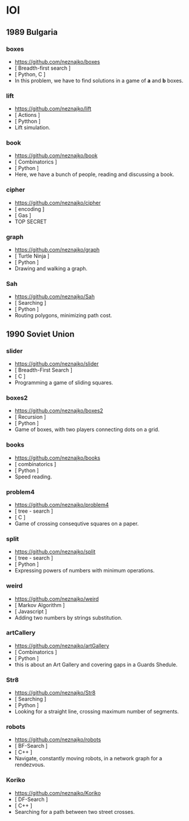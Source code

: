 # IOI
## 1989 Bulgaria
### boxes
- https://github.com/neznajko/boxes
- [ Breadth-first search ]
- [ Python, C ]
- In this problem, we have to find solutions
  in a game of **a** and **b** boxes.
### lift
- https://github.com/neznajko/lift
- [ Actions ]
- [ Pytthon ]
- Lift simulation.
### book
- https://github.com/neznajko/book
- [ Combinatorics ]
- [ Python ]
- Here, we have a bunch of people, reading and discussing a book.
### cipher
- https://github.com/neznajko/cipher
- [ encoding ]
- [ Gas ]
- TOP SECRET
### graph
- https://github.com/neznajko/graph
- [ Turtle Ninja ]
- [ Python ]
- Drawing and walking a graph.
### Sah
- https://github.com/neznajko/Sah
- [ Searching ]
- [ Python ]
- Routing polygons, minimizing path cost.
## 1990 Soviet Union
### slider
- https://github.com/neznajko/slider
- [ Breadth-First Search ]
- [ C ]
- Programming a game of sliding squares.
### boxes2
- https://github.com/neznajko/boxes2
- [ Recursion ]
- [ Python ]
- Game of boxes, with two players connecting dots on a grid.
### books
- https://github.com/neznajko/books
- [ combinatorics ]
- [ Python ]
- Speed reading.
### problem4
- https://github.com/neznajko/problem4
- [ tree - search ]
- [ C ]
- Game of crossing consequtive squares on a paper.
### split
- https://github.com/neznajko/split
- [ tree - search ]
- [ Python ]
- Expressing powers of numbers with minimum operations.
### weird
- https://github.com/neznajko/weird
- [ Markov Algorithm ]
- [ Javascript ]
-  Adding two numbers by strings substitution.
### artCallery
- https://github.com/neznajko/artGallery
- [ Combinatorics ]
- [ Python ]
- this is about an Art Gallery and covering gaps in a Guards Shedule.
### Str8
- https://github.com/neznajko/Str8
- [ Searching ]
- [ Python ]
-  Looking for a straight line, crossing maximum number of segments.
### robots
- https://github.com/neznajko/robots
- [ BF-Search ]
- [ C++ ]
- Navigate, constantly moving  robots, in a network graph for a rendezvous.
### Koriko
- https://github.com/neznajko/Koriko
- [ DF-Search ]
- [ C++ ]
- Searching for a path between two street crosses.
<!--
% 1991 Greece
vspace0.3cm
1991,,Greece
vspace0.1cm
hrule height .8 pt width 7.5 in relax
%
% Playcard
vspace0.2cm
definecolorPlaycardrgb0.00, 0.50, 1.00
hypersetupurlcolor=Playcard
https://github.com/neznajko/Playcard
 [,Algorithm,]%
[,C++,]
 Simulating game of cards, similar to Solitaire.
%
% Trees
vspace0.2cm
definecolorTreesrgb0.00, 0.00, 1.00
hypersetupurlcolor=Trees
https://github.com/neznajko/Trees
 [,Geometry, Sorting,]%
[,C++,]
 Preserving a rare class of ancient trees.
%
% Square
vspace0.2cm
definecolorSquarergb1.00, 0.20, 0.10
hypersetupurlcolor=Square
https://github.com/neznajko/Square
 [,Searching,]%
 [,Java,]
 Enumerating the positions of a 5x5 matrix.
%
% Languages
vspace0.2cm
definecolorLanguagesrgb0.50, 0.10, 0.20
hypersetupurlcolor=Languages
https://github.com/neznajko/Languages
 [, Classification,]%
[,Java,]
 Identifying a text language by a frequency analysis.
%
% Sterms
vspace0.2cm
definecolorStermsrgb0.00, 0.50, 1.00
hypersetupurlcolor=Sterms
https://github.com/neznajko/Sterms
 [, Algorithm,]%
[,Python,]
 G enerating binary tree like structures.
%
% MaxGang
vspace0.2cm
definecolorMaxGangrgb0.20, 0.80, 1.00
hypersetupurlcolor=MaxGang
https://github.com/neznajko/MaxGang
 [,Gray Code,]%
 [,Python, ]
 Maximum collaboration search.
%
% Doc
vspace0.2cm
definecolorDocrgb0.00, 0.70, 0.20
hypersetupurlcolor=Doc
https://github.com/neznajko/Doc
 [, Discrete Simulation,]%
[,Lisp, Python,]
 Scheduling Medics visitations.
%
% 1992 Germany
vspace0.5cm
1992,,Germany
vspace0.1cm
hrule height .8 pt width 7.5 in relax
%
% Myst
vspace0.3cm
definecolorMystrgb5.00, 0.10, 0.20
hypersetupurlcolor=Myst
https://github.com/neznajko/Myst
 [,Algorithm,]%
[,Python,]
 Coloring a map of a mystical continent.
%
% Maze
vspace0.3cm
definecolorMazergb0.50, 0.10, 0.70
hypersetupurlcolor=Maze
https://github.com/neznajko/Maze
 [,Simulation,]%
[,Python,]
 G enrating a Maze.
newpage
%
% Yland
vspace0.2cm
definecolorYlandrgb0.10, 0.40, 0.60
hypersetupurlcolor=Yland
https://github.com/neznajko/Yland
 [, Combinatorics,]%
[, P,y,t,h,o,n,]
 R ecovering an islands' map.
%
% Robot
vspace0.3cm
definecolorRobotrgb0.00, 0.00, 1.00
hypersetupurlcolor=Robot
https://github.com/neznajko/Robot
 [,Searching,]%
[,Lisp,]
 Programming robot cycle route.
%
% LeMonde
vspace0.3cm
definecolorLeMondergb0.00, 0.35, 1.00
hypersetupurlcolor=LeMonde
https://github.com/neznajko/LeMonde
 [, Combinatorics, Searching,]%
[,JavaScript,]
 S cheduling a climbers party.
%
% Rubik
vspace0.3cm
definecolorRubikrgb0.52, 0.03, 0.15
hypersetupurlcolor=Rubik
https://github.com/neznajko/Rubik
 [,Algorithm,]%
[, C++,]
 R ubik's Cube
%
% 1993 Argentina
vspace0.5cm
1993,,Argentina
vspace0.1cm
hrule height .8 pt width 7.5 in relax
%
% Necklace
vspace0.3cm
definecolorNecklacergb0.00, 0.00, 1.00
hypersetupurlcolor=Necklace
https://github.com/neznajko/Necklace
 [,Combinatorics,]%
[,Python, C++,]
 A, problem about a necklace.
%
% Ctrl
vspace0.2cm
definecolorCtrlrgb0.45, 0.05, 0.10
hypersetupurlcolor=Ctrl
https://github.com/neznajko/Ctrl
 [,Graph,]%
[,Java, C++,]
 C apitalizing companies' shares.
%
% Colour
vspace0.23cm
definecolorColourrgb0.13, 0.12, 0.82
hypersetupurlcolor=Colour
https://github.com/neznajko/Colour
 [,d,f,s,]%
[,C++,]
 Calculating uniformly coloured arreas.
%
% Itinerary
vspace0.24cm
definecolorItineraryrgb0.20, 0.05, 0.80
hypersetupurlcolor=Itinerary
https://github.com/neznajko/Itinerary
 [,d,f,s,]%
[,C++,]
 From Vancouver to Halifax and back.
%
% 1994 Sweden
vspace0.5cm
1994,,Sweden
vspace0.1cm
hrule height .8 pt width 7.5 in relax
%
% TheTCP
vspace0.4cm
definecolorTheTCPrgb0.50, 0.03, 0.02
hypersetupurlcolor=TheTCP
https://github.com/neznajko/TheTCP
beginitemize
item  The Triangle
 [,d f s,]%
        [,Python,]
         Maximum sum searching.
item The Castle
  [,d f s,]%
        [,JavaScript,]
         E xamining castle's interior.          
item  The Primes
 [,Backtracking,]%
[,Python,]
 Aranging prime numbers in a square.
enditemize
newpage
%
% TheCBC
% TheClocks.js
% TheBuses.py
% TheCircle.py
vspace0.4cm
definecolorTheCBCrgb0.50, 0.03, 0.02
hypersetupurlcolor=TheCBC
https://github.com/neznajko/TheCBC
beginitemize
%
item The Clocks
 [,b f s,]%
        [,scriptsize J a v a s c r i p t,]
         Synchronizing 9 clocks.
%
item The Buses
  [,Greedy Algorithm,]%
        [,Python,]
         F iguring bus shedules.          
%
item  The Circle
 [,Math, Backtracking,]%
[,python,]
 Picking set of coins, generating maximum sequence of numbers.
enditemize
% 1995 The Netherlands
vspace0.5cm
1995,,The Netherlands
vspace0.1cm
hrule height .8 pt width 7.5 in relax
%
% issue2
vspace0.2cm
definecolorissue2rgb0.50, 0.00, 0.10
hypersetupurlcolor=issue2
https://github.com/neznajko/issue2
beginitemize
item  Packing Rectangles
 [,combinatorics,]%
        [,C,]
         Searching for optimal packing arrangements.
item Shopping Offers
  [,Backtracking,]%
        [,Java,]
         F inding the best offers.          
enditemize
%
% Printing
vspace0.2cm
definecolorPrintingrgb0.00, 0.00, 1.00
hypersetupurlcolor=Printing
https://github.com/neznajko/Printing
  [,scriptsize Discrete Simulation, ]%
 [, Python, ]
 Simulating a simple LAN with printers and a semaphore.
%
% CS
vspace0.2cm
definecolorCSrgb0.50, 0.00, 0.10
hypersetupurlcolor=CS
https://github.com/neznajko/CS
 [, combinatorics,]%
[, C#,]
 Matching words from dictionary.
%
% StreetRace
vspace0.2cm
definecolorStreetRacergb0.30, 0.00, 0.20
hypersetupurlcolor=StreetRace
https://github.com/neznajko/StreetRace
 [,topological sorting,  dfs,]%
[, JavaScript,]
 F inding splitting points in a well-formed course.
%
% beacon ()
%
vspace0.2cm
definecolorbeaconrgb0.80, 0.00, 0.10
hypersetupurlcolor=beacon
https://github.com/neznajko/beacon
 scriptsize[,B I T P A T T E R N S,]%
[,Python,]
 Tscriptsize e s t i n g a b e a c o n
      b y s w i t c h i n g w i r e s.
%
% 1996 Hungary
% 
vspace0.5cm
1996,,Hungary
vspace0.1cm
hrule height .8 pt width 7.5 in relax
%
% AGame ()
%
vspace0.2cm
definecolorAGamergb0.70, 0.00, 0.30
hypersetupurlcolor=AGame
https://github.com/neznajko/AGame
 [,scriptsize GREEDY algorithm,]%
[,Perl,]
 L ooking for a winning strategy in a two players' game.
%
% Factory/Python
%
vspace0.2cm
definecolorFactoryrgb0.30, 0.00, 0.40
hypersetupurlcolor=Factory
https://github.com/neznajko/Factory
 [,algorithm,]%
 [,Python,]
 Dispatching jobs on a production line.
%
% Sckoolz/Python ()
%
vspace0.2cm
definecolorSckoolzrgb0.00, 0.00, 1.00
hypersetupurlcolor=Sckoolz
https://github.com/neznajko/Sckoolz
 [,DFS,]%
 [,scriptsize Python,]
 Figuring strongly connected components in a directed graph.
%
% sor3ing/perl,gas,c++,javascript
%
vspace0.2cm
definecolorsor3ingrgb0.40, 0.00, 0.10
hypersetupurlcolor=sor3ing
https://github.com/neznajko/sor3ing
 [,scriptsize GREEDY algorithm,]%
[,scriptsize Perl, Gas, C++, Javascript,]
 Sorting three valued array.
%
% prefix( nasm, c, go, bash )
%
vspace0.2cm
definecolorprefixrgb0.00, 0.00, 0.50
hypersetupurlcolor=prefix
https://github.com/neznajko/prefix
 [,queue,]%
[,Nasm, C, Go, Bash,]
 Finding prefix with maximum length.
%
% MagicSqr, cpp, python [bfs]
%
vspace0.2cm
definecolorMagicSqrrgb0.70, 0.00, 0.30
hypersetupurlcolor=MagicSqr
https://github.com/neznajko/MagicSqr
  [,b,f,s,]%
 [, C++,  P y t h o n, ]
 Magic square puzzle game.
%
% 1997 South Africa
%
vspace0.5cm
1997,,South Africa
vspace0.1cm
hrule height .8 pt width 7.5 in relax
%
% Mars
%
vspace0.2cm
definecolorMarsrgb0.50, 0.00, 0.00
hypersetupurlcolor=Mars
https://github.com/neznajko/Mars
 [,Dijkstra's algorithm,]%
[, C,,Python,]
 Picking maximum rock samples.
%
% hex
%
vspace0.2cm
definecolorhexrgb0.30, 0.00, 0.00
hypersetupurlcolor=hex
https://github.com/neznajko/hex
 [,minimax,]%
[,Python,]
 Simple HEX engine.
%
% iShongololo
%
vspace0.2cm
definecoloriShongololorgb0.60, 0.00, 0.00
hypersetupurlcolor=iShongololo
https://github.com/neznajko/iShongololo
 [,backtrack,]%
[,Python,]
 C onstructing randomly 3d maze.
%
% cartographer
%
vspace0.2cm
definecolorcartographerrgb0.50, 0.00, 0.60
hypersetupurlcolor=cartographer
https://github.com/neznajko/cartographer
 [, backtrack,]%
[,scriptsize J a v a s c r i p t,]
 Positioning town labels on a map.
%
% chars (..)
%
vspace0.2cm
definecolorcharsrgb0.00, 0.00, 0.50
hypersetupurlcolor=chars
https://github.com/neznajko/chars
 [,nearest neighbors,]%
[,Python,]
 C haracters recognition.
%
% stacks
%
vspace0.2cm
definecolorstacksrgb0.50, 0.50, 1.00
hypersetupurlcolor=stacks
https://github.com/neznajko/stacks
 [, binary search, priority queue,]%
[,javaScript,]
 Managing container depot. 
%
% 1998 Setúbal
%
vspace0.5cm
1998,,Setúbal
vspace0.1cm
hrule height .8 pt width 7.5 in relax
%
% Contact
%
vspace0.2cm
definecolorContactrgb0.30, 0.00, 0.30
hypersetupurlcolor=Contact
https://github.com/neznajko/Contact
 [,hash,]%
[,JavaScript,]
 C ounting patterns comming from the Center of the Galaxy.
%
% StarryNight
%
vspace0.2cm
definecolorStarryNightrgb0.00, 0.00, 1.00
hypersetupurlcolor=StarryNight
https://github.com/neznajko/StarryNight
 [,dfs,]%
[,JavaScript,]
 Labeling star clusters.
newpage
%
% PartyLamps
%
vspace0.2cm
definecolorPartyLampsrgb0.00, 0.00, 1.00
hypersetupurlcolor=PartyLamps
https://github.com/neznajko/PartyLamps
 [,bfs,]
 [,Python,]
 Counting N Party Lamps on/off configurations after C hits of 4 buttons.
%
% Picture
%
vspace0.2cm
definecolorPicturergb0.00, 0.00, 1.00
hypersetupurlcolor=Picture
https://github.com/neznajko/Picture
 [,dfs,]
[,Python,]
 Y EAH!
%
endflushleft
enddocument
% log:
% pro
%
%vspace0.2cm
%definecolorprorgb0.00, 0.00, 1.00
%hypersetupurlcolor=pro
%https://github.com/neznajko/pro
% [,dfs,]%
%[,Python,]
% Yeah!
%
% - https://github.com/neznajko?tab=repositories
-->